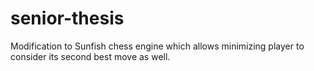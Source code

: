 # senior-thesis
Modification to Sunfish chess engine which allows minimizing player to consider its second best move as well.
